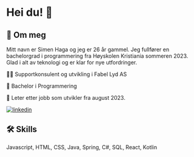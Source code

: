 # Hei du! 👋


## 🚀 Om meg
Mitt navn er Simen Haga og jeg er 26 år gammel. Jeg fullfører en bachelorgrad i programmering fra Høyskolen Kristiania sommeren 2023. Glad i alt av teknologi og er klar for nye utfordringer. 

👩‍💻 Supportkonsulent og utvikling i Fabel Lyd AS

🧠 Bachelor i Programmering

🤔 Leter etter jobb som utvikler fra august 2023.

[![linkedin](https://img.shields.io/badge/linkedin-0A66C2?style=for-the-badge&logo=linkedin&logoColor=white)](https://www.linkedin.com/in/simen-haga-85202712b/)

## 🛠 Skills
Javascript, HTML, CSS, Java, Spring, C#, SQL, React, Kotlin

